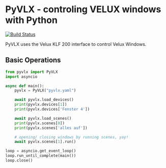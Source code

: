 PyVLX - controling VELUX windows with Python
============================================

[![Build Status](https://travis-ci.org/Julius2342/pyvlx.svg?branch=master)](https://travis-ci.org/Julius2342/pyvlx)

PyVLX uses the Velux KLF 200 interface to control Velux Windows.

Basic Operations
----------------

```python
from pyvlx import PyVLX
import asyncio

async def main():
    pyvlx = PyVLX("pyvlx.yaml")

    await pyvlx.load_devices()
    print(pyvlx.devices[1])
    print(pyvlx.devices['Fenster 4'])

    await pyvlx.load_scenes()
    print(pyvlx.scenes[0])
    print(pyvlx.scenes['alles auf'])

    # opening/ closing windows by running scenes, yay!
    await pyvlx.scenes[1].run()

loop = asyncio.get_event_loop()
loop.run_until_complete(main())
loop.close()
```


